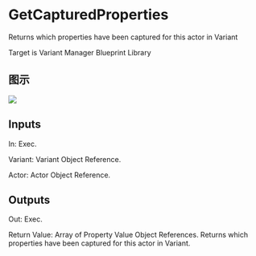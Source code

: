 # GetCapturedProperties

Returns which properties have been captured for this actor in Variant

Target is Variant Manager Blueprint Library

## 图示

![]($-20221218-21234876.png)

## Inputs

In: Exec.

Variant: Variant Object Reference.

Actor: Actor Object Reference.  

## Outputs

Out: Exec.

Return Value: Array of Property Value Object References. Returns which properties have been captured for this actor in Variant.

